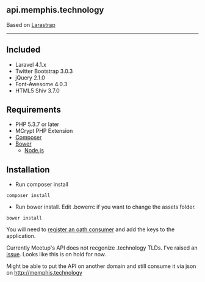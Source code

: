 ## api.memphis.technology

Based on [Larastrap](https://github.com/memphisphp/larastrap)

-----

## Included
* Laravel 4.1.x
* Twitter Bootstrap 3.0.3
* jQuery 2.1.0
* Font-Awesome 4.0.3
* HTML5 Shiv 3.7.0

## Requirements
* PHP 5.3.7 or later
* MCrypt PHP Extension
* [Composer](http://www.getcomposer.org)
* [Bower](http://bower.io/)
  * [Node.js](http://nodejs.org/)

## Installation
* Run composer install
```
composer install
```

* Run bower install. Edit .bowerrc if you want to change the assets folder.
```
bower install
```

You will need to [register an oath consumer](https://secure.meetup.com/meetup_api/oauth_consumers/create/) and add the keys to the application.

Currently Meetup's API does not recgonize .technology TLDs. I've raised an [issue](https://github.com/meetup/api/issues/23). Looks like this is on hold for now.

Might be able to put the API on another domain and still consume it via json on http://memphis.technology
